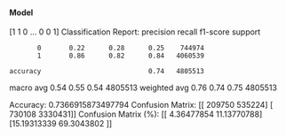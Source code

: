 #### Model
[1 1 0 ... 0 0 1]
Classification Report:
              precision    recall  f1-score   support

           0       0.22      0.28      0.25    744974
           1       0.86      0.82      0.84   4060539

    accuracy                           0.74   4805513
   macro avg       0.54      0.55      0.54   4805513
weighted avg       0.76      0.74      0.75   4805513

Accuracy: 0.7366915873497794
Confusion Matrix:
[[ 209750  535224]
 [ 730108 3330431]]
Confusion Matrix (%):
[[ 4.36477854 11.13770788]
 [15.19313339 69.3043802 ]]
